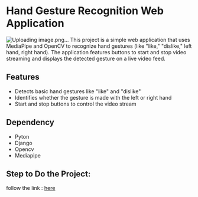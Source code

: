 # Hand Gesture Recognition Web Application
![Uploading image.png…]()
 This project is a simple web application that uses MediaPipe and OpenCV to recognize hand gestures (like "like," "dislike," left hand, right hand). The application features buttons to start and stop video streaming and displays the detected gesture on a live video feed.

## Features
- Detects basic hand gestures like "like" and "dislike"
- Identifies whether the gesture is made with the left or right hand
- Start and stop buttons to control the video stream

## Dependency
- Pyton
- Django
- Opencv
- Mediapipe

  
## Step to Do the Project:
follow the link : [here](https://band-prose-3c3.notion.site/HAND-GESTURE-RECOGNITION-WEB-APPLICATION-1145f5ecd9c38041980efa379c9bec32?pvs=4)



 
